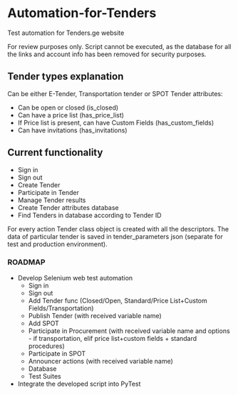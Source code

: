 # Automation-for-Tenders
Test automation for Tenders.ge website

For review purposes only. Script cannot be executed, as the database for all the links and account info has been removed for security purposes.

Tender types explanation
---------------------------
Can be either E-Tender, Transportation tender or SPOT Tender
attributes:
- Can be open or closed (is_closed)
- Can have a price list (has_price_list)
- If Price list is present, can have Custom Fields (has_custom_fields)
- Can have invitations (has_invitations)


Current functionality
---------------------------
- Sign in
- Sign out
- Create Tender
- Participate in Tender
- Manage Tender results
- Create Tender attributes database
- Find Tenders in database according to Tender ID

For every action Tender class object is created with all the descriptors. The data of particular tender is saved in tender_parameters json (separate for test and production environment).


### ROADMAP

- Develop Selenium web test automation
  - Sign in
  - Sign out
  - Add Tender func (Closed/Open, Standard/Price List+Custom Fields/Transportation)
  - Publish Tender (with received variable name)
  - Add SPOT
  - Participate in Procurement (with received variable name and options - if transportation, elif price list+custom fields + standard procedures)
  - Participate in SPOT
  - Announcer actions (with received variable name)
  - Database
  - Test Suites
- Integrate the developed script into PyTest
